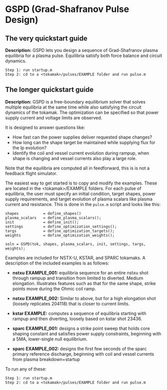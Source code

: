 # GSPD (Grad-Shafranov Pulse Design)

## The very quickstart guide

**Description:** GSPD lets you design a sequence of Grad-Shafranov plasma equilibria for a plasma pulse. Equilibria satisfy both force balance and circuit dynamics. 

```
Step 1: run startup.m
Step 2: cd to a <tokamak>/pulses/EXAMPLE folder and run pulse.m
```


## The longer quickstart guide 

**Description:** GSPD is a free-boundary equilibrium solver that solves multiple equilibria at the same time while also satisfying the circuit dynamics of the tokamak. The optimization can be specified so that power supply current and voltage limits are observed. 

It is designed to answer questions like:

- How fast can the power supplies deliver requested shape changes?
- How long can the shape target be maintained while supplying flux for the Ip evolution? 
- Identify the coil and vessel current evolution during rampup, when shape is changing and vessel currents also play a large role. 


Note that the equilibria are computed all in feedforward, this is is not a feedback flight simulator. 


The easiest way to get started is to copy and modify the examples. These are located in the \<tokamak\>/EXAMPLE folders. For each pulse of equilibria, the user must specify an initial condition, target shapes, power supply requirements, and target evolution of plasma scalars like plasma current and resistance. This is done in the `pulse.m` script and looks like this:

```
shapes           = define_shapes()
plasma_scalars   = define_plasma_scalars();
init             = define_init();
settings         = define_optimization_settings();
targs            = define_optimization_targets();
weights          = define_optimization_weights();

soln = GSPD(tok, shapes, plasma_scalars, init, settings, targs, weights);

```

Examples are included for NSTX-U, KSTAR, and SPARC tokamaks. A description of the included examples is as follows:


- **nstxu EXAMPLE_001:** equilibria sequence for an entire nstxu shot through rampup and transition from limited to diverted. Medium elongation. Illustrates features such as that for the same shape, strike points move during the Ohmic coil ramp.

- **nstxu EXAMPLE_002:** Similar to above, but for a high elongation shot (loosely replicates 204118) that is closer to current limits. 

- **kstar EXAMPLE:** computes a sequence of equilibria starting with rampup and then diverting, loosely based on kstar shot 23436. 

- **sparc EXAMPLE_001:** designs a strike point sweep that holds core shaping constant and satisfies power supply constraints, beginning with a 5MA, lower-single null equilibrium. 

- **sparc EXAMPLE_002:** designs the first few seconds of the sparc primary reference discharge, beginning with coil and vessel currents from plasma breakdown+startup


To run any of these:
```
Step 1: run startup.m
Step 2: cd to a <tokamak>/pulses/EXAMPLE folder and run pulse.m
```







